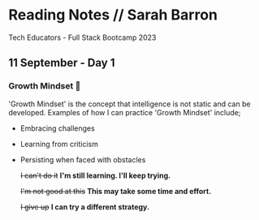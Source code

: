 # Reading Notes // Sarah Barron 
Tech Educators - Full Stack Bootcamp 2023

## 11 September - Day 1 
### Growth Mindset 🧠
'Growth Mindset' is the concept that intelligence is not static and can be developed. Examples of how I can practice 'Growth Mindset' include;
- Embracing challenges
- Learning from criticism
- Persisting when faced with obstacles

	~~I can't do it~~ **I'm still learning. I'll keep trying.**

	~~I'm not good at this~~ **This may take some time and effort.**

	~~I give up~~ **I can try a different strategy.**

